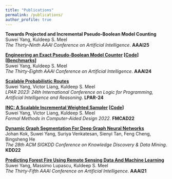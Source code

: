 ```yaml
---
title: "Publications"
permalink: /publications/
author_profile: true
---
```


<b>Towards Projected and Incremental Pseudo-Boolean Model Counting</b><br>
Suwei Yang, Kuldeep S. Meel <br>
<i>The Thirty-Ninth AAAI Conference on Artificial Intelligence</i>. <b>AAAI25</b>

<b>[Engineering an Exact Pseudo-Boolean Model Counter](https://arxiv.org/abs/2312.12341) [[Code](https://github.com/grab/pbcount)] [[Benchmarks](https://zenodo.org/records/10873359)]</b><br>
Suwei Yang, Kuldeep S. Meel <br>
<i>The Thirty-Eighth AAAI Conference on Artificial Intelligence</i>. <b>AAAI24</b>

<b>[Scalable Probabilistic Routes](https://arxiv.org/abs/2306.10736)</b><br>
Suwei Yang, Victor Liang, Kuldeep S. Meel <br>
<i>LPAR 2023: 24th International Conference on Logic for Programming, Artificial Intelligence and Reasoning</i>. <b>LPAR-24</b>

<b>[INC: A Scalable Incremental Weighted Sampler](https://arxiv.org/abs/2306.10824) [[Code](https://github.com/grab/inc-weighted-sampler)]</b><br>
Suwei Yang, Victor Liang, Kuldeep S. Meel <br>
<i>Formal Methods in Computer-Aided Design 2022</i>. <b>FMCAD22</b>

<b>[Dynamic Graph Segmentation For Deep Graph Neural Networks](https://dl.acm.org/doi/abs/10.1145/3534678.3539111)</b><br>
Johan Kok, Suwei Yang, Suriya Venkatesan, Sienyi Tan, Feng Cheng, Bingsheng He <br>
<i>The 28th ACM SIGKDD Conference on Knowledge Discovery & Data Mining</i>. <b>KDD22</b>

<b>[Predicting Forest Fire Using Remote Sensing Data And Machine Learning](https://arxiv.org/abs/2101.01975)</b><br>
Suwei Yang, Massimo Lupascu, Kuldeep S. Meel <br>
<i>The Thirty-Fifth AAAI Conference on Artificial Intelligence</i>. <b>AAAI21</b>
